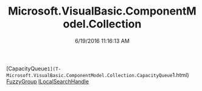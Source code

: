 ﻿---
title: Microsoft.VisualBasic.ComponentModel.Collection
date: 6/19/2016 11:16:13 AM
---

[CapacityQueue`1](T-Microsoft.VisualBasic.ComponentModel.Collection.CapacityQueue`1.html)
[FuzzyGroup](T-Microsoft.VisualBasic.ComponentModel.Collection.FuzzyGroup.html)
[ILocalSearchHandle](T-Microsoft.VisualBasic.ComponentModel.Collection.ILocalSearchHandle.html)
